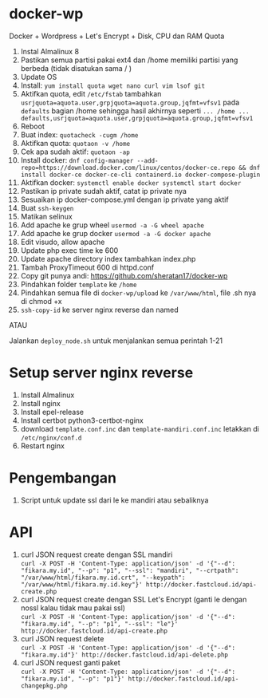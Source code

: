 # docker-wp
Docker + Wordpress + Let's Encrypt + Disk, CPU dan RAM Quota

1. Instal Almalinux 8
2. Pastikan semua partisi pakai ext4 dan /home memiliki partisi yang berbeda (tidak disatukan sama / )
3. Update OS
4. Install: `yum install quota wget nano curl vim lsof git`
5. Aktifkan quota, edit `/etc/fstab` tambahkan `usrjquota=aquota.user,grpjquota=aquota.group,jqfmt=vfsv1` pada `defaults` bagian /home sehingga hasil akhirnya seperti `... /home ... defaults,usrjquota=aquota.user,grpjquota=aquota.group,jqfmt=vfsv1`
6. Reboot
7. Buat index: `quotacheck -cugm /home`
8. Aktifkan quota: `quotaon -v /home`
9. Cek apa sudah aktif: `quotaon -ap`
10. Install docker: `dnf config-manager --add-repo=https://download.docker.com/linux/centos/docker-ce.repo && dnf install docker-ce docker-ce-cli containerd.io docker-compose-plugin`
11. Aktifkan docker: `systemctl enable docker systemctl start docker`
12. Pastikan ip private sudah aktif, catat ip private nya
13. Sesuaikan ip docker-compose.yml dengan ip private yang aktif
14. Buat `ssh-keygen`
15. Matikan selinux
16. Add apache ke grup wheel `usermod -a -G wheel apache`
17. Add apache ke grup docker `usermod -a -G docker apache`
18. Edit visudo, allow apache
19. Update php exec time ke 600
20. Update apache directory index tambahkan index.php
21. Tambah ProxyTimeout 600 di httpd.conf
22. Copy git punya andi: https://github.com/sheratan17/docker-wp
23. Pindahkan folder `template` ke `/home`
24. Pindahkan semua file di `docker-wp/upload` ke `/var/www/html`, file .sh nya di chmod +x
25. `ssh-copy-id` ke server nginx reverse dan named

ATAU

Jalankan `deploy_node.sh` untuk menjalankan semua perintah 1-21

# Setup server nginx reverse
1. Install Almalinux
2. Install nginx
3. Install epel-release
4. Install certbot python3-certbot-nginx
5. download `template.conf.inc` dan `template-mandiri.conf.inc` letakkan di `/etc/nginx/conf.d`
6. Restart nginx


# Pengembangan
1. Script untuk update ssl dari le ke mandiri atau sebaliknya

# API
1. curl JSON request create dengan SSL mandiri<br>
`curl -X POST -H 'Content-Type: application/json' -d '{"--d": "fikara.my.id", "--p": "p1", "--ssl": "mandiri", "--crtpath": "/var/www/html/fikara.my.id.crt", "--keypath": "/var/www/html/fikara.my.id.key"}' http://docker.fastcloud.id/api-create.php`
2. curl JSON request create dengan SSL Let's Encrypt (ganti le dengan nossl kalau tidak mau pakai ssl)<br>
`curl -X POST -H 'Content-Type: application/json' -d '{"--d": "fikara.my.id", "--p": "p1", "--ssl": "le"}' http://docker.fastcloud.id/api-create.php`
3. curl JSON request delete<br>
`curl -X POST -H 'Content-Type: application/json' -d '{"--d": "fikara.my.id"}' http://docker.fastcloud.id/api-delete.php`
4. curl JSON request ganti paket<br>
`curl -X POST -H 'Content-Type: application/json' -d '{"--d": "fikara.my.id", "--p": "p1"}' http://docker.fastcloud.id/api-changepkg.php`
